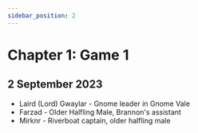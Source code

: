 ```yaml
---
sidebar_position: 2
---
```


# Chapter 1: Game 1

## 2 September 2023

* Laird (Lord) Gwaylar - Gnome leader in Gnome Vale
* Farzad - Older Halfling Male, Brannon's assistant
* Mirknr - Riverboat captain, older halfling male
